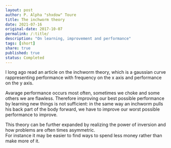 ```yaml
---
layout: post
author: P. Alpha "shxdow" Toure 
title: The inchworm theory
date: 2021-07-16
original-date: 2017-10-07
permalink: /:title/
description: "On learning, improvement and performance"
tags: [short]
share: true
published: true
status: Completed
---
```


I long ago read an article on the inchworm theory, which is a gaussian curve 
rappresenting performance with frequency on the x axis and performance on the y axis.

Avarage performance occurs most often, sometimes we choke and some others we are flawless.
Therefore improving our best possible performance by learning new things is not sufficient:
in the same way an inchworm pulls his back part of the body forward, we have to improve 
our worst possible performance to improve.  
  
This theory can be further expanded by realizing the power of inversion and how problems are often times asymmetric.  
For instance it may be easier to find ways to spend less money rather than make more of it.

<!--
[[***Changelog***<br/>
• 2021-07-17: Change conclusion and minor edits<br/>
• 2021-07-16: Revision and pubblication<br/>
• 2017-10-07: First draft <br/>
::rmn]]
-->
